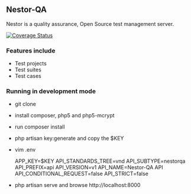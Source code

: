 ## Nestor-QA

Nestor is a quality assurance, Open Source test management server.

[![Coverage Status](https://coveralls.io/repos/github/nestor-qa/nestor/badge.svg?branch=master)](https://coveralls.io/github/nestor-qa/nestor?branch=master)

### Features include

- Test projects
- Test suites
- Test cases

### Running in development mode

- git clone
- install composer, php5 and php5-mcrypt
- run composer install
- php artisan key:generate and copy the $KEY
- vim .env

  APP_KEY=$KEY
  API_STANDARDS_TREE=vnd
  API_SUBTYPE=nestorqa
  API_PREFIX=api
  API_VERSION=v1
  API_NAME=Nestor-QA API
  API_CONDITIONAL_REQUEST=false
  API_STRICT=false

- php artisan serve and browse http://localhost:8000
